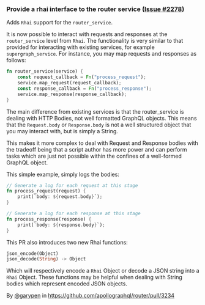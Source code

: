 ### Provide a rhai interface to the router service ([Issue #2278](https://github.com/apollographql/router/issues/2278))

Adds `Rhai` support for the `router_service`.

It is now possible to interact with requests and responses at the `router_service` level from `Rhai`. The functionality is very similar to that provided for interacting with existing services, for example `supergraph_service`. For instance, you may map requests and responses as follows:

```rust
fn router_service(service) {
    const request_callback = Fn("process_request");
    service.map_request(request_callback);
    const response_callback = Fn("process_response");
    service.map_response(response_callback);
}

```
The main difference from existing services is that the router_service is dealing with HTTP Bodies, not well formatted GraphQL objects. This means that the `Request.body` or `Response.body` is not a well structured object that you may interact with, but is simply a String.

This makes it more complex to deal with Request and Response bodies with the tradeoff being that a script author has more power and can perform tasks which are just not possible within the confines of a well-formed GraphQL object.

This simple example, simply logs the bodies:

```rust
// Generate a log for each request at this stage
fn process_request(request) {
    print(`body: ${request.body}`);
}

// Generate a log for each response at this stage
fn process_response(response) {
    print(`body: ${response.body}`);
}
```

This PR also introduces two new Rhai functions:

```rust
json_encode(Object)
json_decode(String) -> Object

```
Which will respectively encode a `Rhai` Object or decode a JSON string into a `Rhai` Object. These functions may be helpful when dealing with String bodies which represent encoded JSON objects.

By [@garypen](https://github.com/garypen) in https://github.com/apollographql/router/pull/3234
